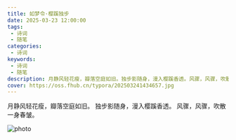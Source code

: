 ```yaml
---
title: 如梦令·樱蹊独步
date: 2025-03-23 12:00:00
tags:
 - 诗词
 - 随笔
categories:
 - 诗词
keywords:
 - 诗词
 - 随笔
description: 月静风轻花瘦，瓣落空庭如旧。独步影随身，漫入樱蹊香透。风骤，风骤，吹散一身春皱。
cover: https://oss.fhub.cn/typora/202503241434657.jpg
---
```


月静风轻花瘦，瓣落空庭如旧。
独步影随身，漫入樱蹊香透。
风骤，风骤，吹散一身春皱。

![photo](https://oss.fhub.cn/typora/202503241434657.jpg)
